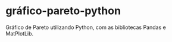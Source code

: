 # gráfico-pareto-python
Gráfico de Pareto utilizando Python, com as bibliotecas Pandas e MatPlotLib.
